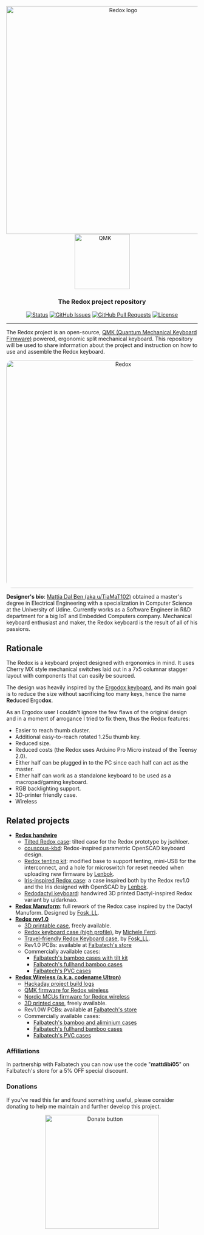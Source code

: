<p align="center">
<img src="img/redox-logo.png" alt="Redox logo" width="600"/>
<img src="img/qmk-badge-dark.png" alt="QMK" width="145"/>
</p>

<h3 align="center">The Redox project repository</h3>

<div align="center">

[![Status](https://img.shields.io/badge/status-active-success.svg)]() 
[![GitHub Issues](https://img.shields.io/github/issues/mattdibi/redox-keyboard.svg)](https://github.com/mattdibi/redox-keyboard/issues)
[![GitHub Pull Requests](https://img.shields.io/github/issues-pr/mattdibi/redox-keyboard.svg)](https://github.com/mattdibi/redox-keyboard/pulls)
[![License](https://img.shields.io/badge/license-MIT-blue.svg)](/LICENSE)

</div>

---

The Redox project is an open-source, [QMK (Quantum Mechanical Keyboard Firmware)](https://github.com/qmk/qmk_firmware) powered, ergonomic split mechanical keyboard. This repository will be used to share information about the project and instruction on how to use and assemble the Redox keyboard.

<p align="center">
<img src="img/redox-1.jpg" alt="Redox" width="600" style="border-radius:3%"/>
</p>

**Designer's bio**: [Mattia Dal Ben (aka u/TiaMaT102)](mailto:matthewdibi@gmail.com) obtained a master's degree in Electrical Engineering with a specialization in Computer Science at the University of Udine. Currently works as a Software Engineer in R&D department for a big IoT and Embedded Computers company. Mechanical keyboard enthusiast and maker, the Redox keyboard is the result of all of his passions.

## Rationale

The Redox is a keyboard project designed with ergonomics in mind. It uses Cherry MX style mechanical switches laid out in a 7x5 columnar stagger layout with components that can easily be sourced. 

The design was heavily inspired by the [Ergodox keyboard](https://www.ergodox.io/), and its main goal is to reduce the size without sacrificing too many keys, hence the name **Re**duced Ergo**dox**. 

As an Ergodox user I couldn't ignore the few flaws of the original design and in a moment of arrogance I tried to fix them, thus the Redox features:
- Easier to reach thumb cluster.
- Additional easy-to-reach rotated 1.25u thumb key.
- Reduced size.
- Reduced costs (the Redox uses Arduino Pro Micro instead of the Teensy 2.0).
- Either half can be plugged in to the PC since each half can act as the master.
- Either half can work as a standalone keyboard to be used as a macropad/gaming keyboard.
- RGB backlighting support.
- 3D-printer friendly case.
- Wireless

## Related projects

- [**Redox handwire**](https://www.thingiverse.com/thing:2704567)
  - [Tilted Redox case](https://www.thingiverse.com/thing:2767216): tilted case for the Redox prototype by jschloer.
  - [couscous-kbd](https://gitlab.com/cschalkwijk/couscous-kbd): Redox-inspired parametric OpenSCAD keyboard design.
  - [Redox tenting kit](https://www.thingiverse.com/make:484843): modified base to support tenting, mini-USB for the interconnect, and a hole for microswitch for reset needed when uploading new firmware by [Lenbok](https://github.com/Lenbok).
  - [Iris-inspired Redox case](https://github.com/Lenbok/scad-redox-case): a case inspired both by the Redox rev1.0 and the Iris designed with OpenSCAD by [Lenbok](https://github.com/Lenbok).
  - [Redodactyl keyboard](https://www.reddit.com/r/MechanicalKeyboards/comments/9j5pw5/enter_the_redodactyl_first_build/): handwired 3D printed Dactyl-inspired Redox variant by u/darknao.
- [**Redox Manuform**](https://www.thingiverse.com/thing:3503380): full rework of the Redox case inspired by the Dactyl Manuform. Designed by [Fosk\_LL](https://www.thingiverse.com/Fosk_LL/about). 
- [**Redox rev1.0**](https://github.com/mattdibi/redox-keyboard/tree/master/redox)
	- [3D printable case](https://www.thingiverse.com/thing:2886662), freely available.
	- [Redox keyboard case (high profile)](https://www.thingiverse.com/thing:3825752), by [Michele Ferri](https://www.thingiverse.com/sako83/about).
	- [Travel-friendly Redox Keyboard case](https://www.thingiverse.com/thing:3607303), by [Fosk\_LL](https://www.thingiverse.com/Fosk_LL/about).
	- Rev1.0 PCBs: available at [Falbatech's store](https://falba.tech/product/redox-pcb-electrical-boards-set-of-2/)
	- Commercially available cases:
		- [Falbatech's bamboo cases with tilt kit](https://falba.tech/product/redox-standard-lift-bamboo-wood-case-with-oil-finish/)
		- [Falbatech's fullhand bamboo cases](https://falba.tech/product/redox-fullhand-bamboo-wood-case-with-oil-finish-ver-2/)
		- [Falbatech's PVC cases](https://falba.tech/product/redox-standard-pvc-white-case/)
- [**Redox Wireless (a.k.a. codename Ultron)**](https://github.com/mattdibi/redox-keyboard/tree/master/redox-w)
    - [Hackaday project build logs](https://hackaday.io/project/160610/logs)
    - [QMK firmware for Redox wireless](https://github.com/mattdibi/qmk_firmware/tree/redox_wireless)
    - [Nordic MCUs firmware for Redox wireless](https://github.com/mattdibi/redox-w-firmware)
    - [3D printed case](https://github.com/mattdibi/redox-keyboard/tree/master/redox-w/case), freely available.
    - Rev1.0W PCBs: available at [Falbatech's store](https://falba.tech/product/redox-wireless-pcb-electrical-boards-set-of-2/)
    - Commercially available cases:
        - [Falbatech's bamboo and aliminium cases](https://falba.tech/product/redox-wireless-standard-lift-bamboo-wood-case-with-oil-finish/)
		- [Falbatech's fullhand bamboo cases](https://falba.tech/product/redox-wireless-standard-lift-bamboo-wood-case-with-oil-finish-ver-1/)
		- [Falbatech's PVC cases](https://falba.tech/product/redox-wireless-standard-pvc-white-case/)

### Affiliations

In partnership with Falbatech you can now use the code "**mattdibi05**" on Falbatech's store for a 5% OFF special discount.

### Donations

If you've read this far and found something useful, please consider donating to help me maintain and further develop this project.

<p align="center">
<a href="https://www.paypal.me/MattiaDalBen"><img src="img/donate-button.jpeg" alt="Donate button" width=300/></a>
</p>
